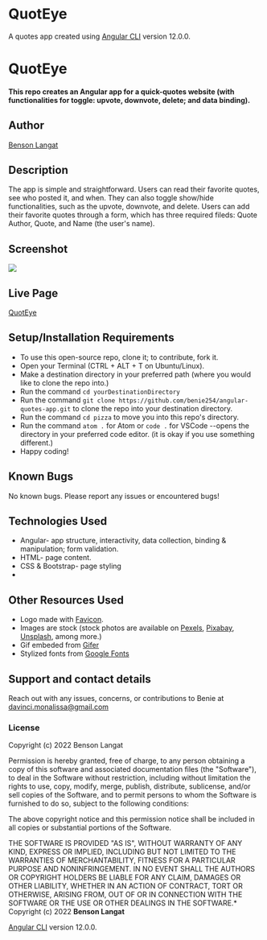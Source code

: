 # QuotEye
A quotes app created using [Angular CLI](https://github.com/angular/angular-cli) version 12.0.0.

# QuotEye
#### This repo creates an Angular app for a quick-quotes website (with functionalities for toggle: upvote, downvote, delete; and data binding).
## Author
[Benson Langat](https://github.com/benie254)

## Description
The app is simple and straightforward. Users can read their favorite quotes, see who posted it, and when. They can also toggle show/hide functionalities, such as the upvote, downvote, and delete. Users can add their favorite quotes through a form, which has three required fileds: Quote Author, Quote, and Name (the user's name). 

## Screenshot
<img src="https://user-images.githubusercontent.com/99865051/163047465-424382ba-7a7d-46ed-9151-68c26e303b5e.png" >

## Live Page 
[QuotEye](https://benie254.github.io/angular-quotes-app)

## Setup/Installation Requirements
* To use this open-source repo, clone it; to contribute, fork it. 
* Open your Terminal (CTRL + ALT + T on Ubuntu/Linux). 
* Make a destination directory in your preferred path (where you would like to clone the repo into.)
* Run the command ``` cd yourDestinationDirectory ```
* Run the command ``` git clone https://github.com/benie254/angular-quotes-app.git ``` to clone the repo into your destination directory. 
* Run the command ``` cd pizza ``` to move you into this repo's directory.
* Run the command ``` atom . ``` for Atom or ``` code . ``` for VSCode --opens the directory in your preferred code editor. (it is okay if you use something different.)
* Happy coding!

## Known Bugs
No known bugs. Please report any issues or encountered bugs! 

## Technologies Used
* Angular- app structure, interactivity, data collection, binding & manipulation; form validation.
* HTML- page content.
* CSS & Bootstrap- page styling 
* 
## Other Resources Used 
* Logo made with [Favicon](https://favicon.io). 
* Images are stock (stock photos are available on [Pexels](https://pexels.com), [Pixabay](https://pixabay.com), [Unsplash](https://unsplash.com), among more.)
* Gif embeded from [Gifer](https://gifer.com)
* Stylized fonts from [Google Fonts](https://fonts.google.com)

## Support and contact details
Reach out with any issues, concerns, or contributions to Benie at davinci.monalissa@gmail.com

### License
Copyright (c) 2022 Benson Langat

Permission is hereby granted, free of charge, to any person obtaining a copy
of this software and associated documentation files (the "Software"), to deal
in the Software without restriction, including without limitation the rights
to use, copy, modify, merge, publish, distribute, sublicense, and/or sell
copies of the Software, and to permit persons to whom the Software is
furnished to do so, subject to the following conditions:

The above copyright notice and this permission notice shall be included in all
copies or substantial portions of the Software.

THE SOFTWARE IS PROVIDED "AS IS", WITHOUT WARRANTY OF ANY KIND, EXPRESS OR
IMPLIED, INCLUDING BUT NOT LIMITED TO THE WARRANTIES OF MERCHANTABILITY,
FITNESS FOR A PARTICULAR PURPOSE AND NONINFRINGEMENT. IN NO EVENT SHALL THE
AUTHORS OR COPYRIGHT HOLDERS BE LIABLE FOR ANY CLAIM, DAMAGES OR OTHER
LIABILITY, WHETHER IN AN ACTION OF CONTRACT, TORT OR OTHERWISE, ARISING FROM,
OUT OF OR IN CONNECTION WITH THE SOFTWARE OR THE USE OR OTHER DEALINGS IN THE
SOFTWARE.*
Copyright (c) 2022 **Benson Langat**

[Angular CLI](https://github.com/angular/angular-cli) version 12.0.0.
